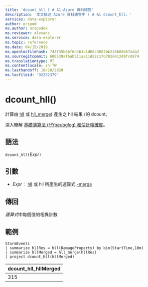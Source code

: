 ```yaml
---
title: 'dcount_hll ( # A1-Azure 資料總管'
description: '本文描述 Azure 資料總管中 ( # A1 dcount_hll。'
services: data-explorer
author: orspod
ms.author: orspodek
ms.reviewer: alexans
ms.service: data-explorer
ms.topic: reference
ms.date: 04/15/2019
ms.openlocfilehash: 743f35b6bf6d461c1d08c3082bb235b88b57ada2
ms.sourcegitcommit: 608539af6ab511aa11d82c17b782641340fc8974
ms.translationtype: MT
ms.contentlocale: zh-TW
ms.lasthandoff: 10/20/2020
ms.locfileid: "92252379"
---
```

# <a name="dcount_hll"></a>dcount_hll()

計算由 [hll](hll-aggfunction.md) 或 [hll_merge](hll-merge-aggfunction.md)) 產生之 hll 結果 (的 dcount。

深入瞭解 [基礎演算法 (*H*Yper*l*og*l*og) 和估計精確度](dcount-aggfunction.md#estimation-accuracy)。

## <a name="syntax"></a>語法

`dcount_hll(`*Expr*`)`

## <a name="arguments"></a>引數

* *Expr*： [hll](hll-aggfunction.md) 或 hll 所產生的運算式 [-merge](hll-merge-aggfunction.md)

## <a name="returns"></a>傳回

*運算式*中每個值的相異計數

## <a name="examples"></a>範例

<!-- csl: https://help.kusto.windows.net:443/Samples -->
```kusto
StormEvents
| summarize hllRes = hll(DamageProperty) by bin(StartTime,10m)
| summarize hllMerged = hll_merge(hllRes)
| project dcount_hll(hllMerged)
```

|dcount_hll_hllMerged|
|---|
|315|
